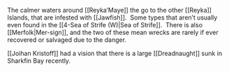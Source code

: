 The calmer waters around [[Reyka’Maye]] the go to the other [[Reyka]] Islands, that are infested with [[Jawfish]].  Some types that aren’t usually even found in the [[4-Sea of Strife (W)|Sea of Strife]].  There is also [[Merfolk|Mer-sign]], and the two of these mean wrecks are rarely if ever recovered or salvaged due to the danger.

[[Joihan Kristoff]] had a vision that there is a large [[Dreadnaught]] sunk in Sharkfin Bay recently.